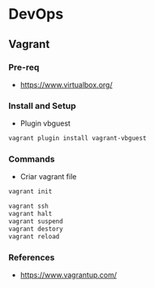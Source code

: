 # DevOps

## Vagrant

### Pre-req

- https://www.virtualbox.org/

### Install and Setup

* Plugin vbguest

```sh
vagrant plugin install vagrant-vbguest
```

### Commands

* Criar vagrant file

```sh
vagrant init
```

```sh
vagrant ssh
vagrant halt
vagrant suspend
vagrant destory
vagrant reload
```
### References

- https://www.vagrantup.com/


